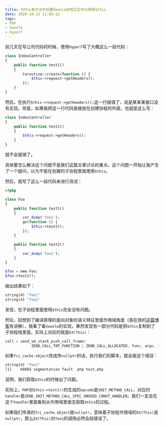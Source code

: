 ```yaml
---
title: 为什么类方法中创建Swoole协程之后可以使用$this
date: 2020-10-15 11:09:12
tags:
- PHP
- Swoole
- Hyperf
---
```


前几天在写公司代码的时候，使用`Hyperf`写了大概这么一段代码：

```php
class IndexController
{
    public function test1()
    {
        Coroutine::create(function () {
            $this->request->getHeaders();
        });
    }
}
```

然后，在执行`$this->request->getHeaders();`这一行报错了，说是某某某接口没有实现。但是，如果我把这一行代码直接放在创建协程的外面，也就是这么写：

```php
class IndexController
{
    public function test1()
    {
        $this->request->getHeaders();
    }
}
```

就不会报错了。

具体要怎么解决这个问题不是我们这篇文章讨论的重点。这个问题一开始让我产生了一个疑问，以为不能在创建的子协程里面使用`$this`。

然后，我写了这么一段代码来进行测试：

```php
<?php

class Foo
{
    public function test1()
    {
        var_dump('foo1');
        go(function () {
            $this->test2();
        });
    }

    public function test2()
    {
        var_dump('foo2');
    }
}

$foo = new Foo;
$foo->test1();
```

输出结果如下：

```bash
string(4) "foo1"
string(4) "foo2"
```

发现，在子协程里面使用`$this`完全没有问题。

然后，回想到了编译原理的面向对象的语义特征里面作用域角度（我在我的[这篇博客](https://huanghantao.github.io/2020/09/07/面向对象的语义特征/)有讲解），我看了看`Swoole`的实现，果然发现有一部分代码是把`$this`复制到了子协程栈里面，实际上对应的就是`EX(This)`：

```cpp
call = zend_vm_stack_push_call_frame(
            ZEND_CALL_TOP_FUNCTION | ZEND_CALL_ALLOCATED, func, argc, fci_cache.called_scope, fci_cache.object);
```

如果`fci_cache.object`改成传`nullptr`的话，执行我们的脚本，就会报这个错误：

```bash
string(4) "foo1"
[1]    60865 segmentation fault  php test.php
```

说明，我们获取`$this`的时候出了问题。

实际上，`PHP`对`$this->test1()`的生成的`opcode`是`INIT_METHOD_CALL`，对应的`handler`是`ZEND_INIT_METHOD_CALL_SPEC_UNUSED_CONST_HANDLER`。我们一定会在这个`handler`里面看到从作用域里面去获取`$this`的过程。

如果我们传递的`fci_cache.object`是`nullptr`，意味着子协程作用域的`EX(This)`是`nullptr`，那么`EX(This)`对`foo1`的调用必然会段错误了。
